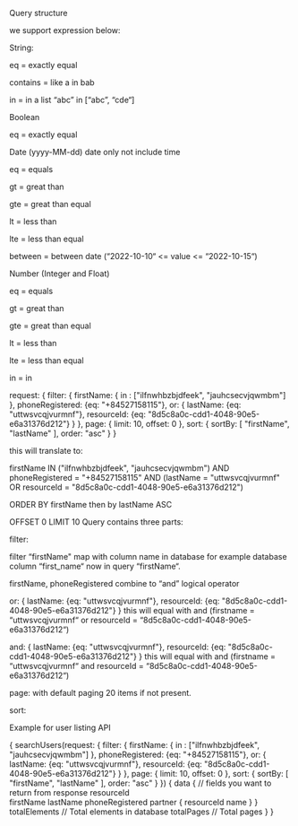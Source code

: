 Query structure

we support expression below:

String:

eq = exactly equal

contains = like a in bab

in = in a list “abc” in [“abc”, “cde“]

Boolean

eq = exactly equal

Date (yyyy-MM-dd) date only not include time

eq = equals

gt = great than

gte = great than equal

lt = less than

lte = less than equal

between = between date (“2022-10-10“ <= value <= “2022-10-15“)

Number (Integer and Float)

eq = equals

gt = great than

gte = great than equal

lt = less than

lte = less than equal

in = in


request: {
filter: {
firstName: { in : ["ilfnwhbzbjdfeek", "jauhcsecvjqwmbm"] },
phoneRegistered: {eq: "+84527158115"},
or: {
lastName: {eq: "uttwsvcqjvurmnf"},
resourceId: {eq: "8d5c8a0c-cdd1-4048-90e5-e6a31376d212"}
}
},
page: {
limit: 10,
offset: 0
},
sort: {
sortBy: [
"firstName",
"lastName"
],
order: "asc"
}
}


this will translate to:


firstName IN ("ilfnwhbzbjdfeek", "jauhcsecvjqwmbm") AND phoneRegistered = "+84527158115"
AND (lastName = "uttwsvcqjvurmnf" OR resourceId = "8d5c8a0c-cdd1-4048-90e5-e6a31376d212")

ORDER BY firstName then by lastName ASC

OFFSET 0 LIMIT 10
Query contains three parts:

filter: <optional>

filter “firstName" map with column name in database for example database column “first_name“ now in query “firstName“.

firstName, phoneRegistered combine to “and” logical operator


or: {
lastName: {eq: "uttwsvcqjvurmnf"},
resourceId: {eq: "8d5c8a0c-cdd1-4048-90e5-e6a31376d212"}
}
this will equal with and (firstname = “uttwsvcqjvurmnf“ or resourceId = “8d5c8a0c-cdd1-4048-90e5-e6a31376d212“)




and: {
lastName: {eq: "uttwsvcqjvurmnf"},
resourceId: {eq: "8d5c8a0c-cdd1-4048-90e5-e6a31376d212"}
}
this will equal with and (firstname = “uttwsvcqjvurmnf“ and resourceId = “8d5c8a0c-cdd1-4048-90e5-e6a31376d212“)

page: <optional> with default paging 20 items if not present.

sort: <optional>



Example for user listing API


{
searchUsers(request: {
filter: {
firstName: { in : ["ilfnwhbzbjdfeek", "jauhcsecvjqwmbm"] },
phoneRegistered: {eq: "+84527158115"},
or: {
lastName: {eq: "uttwsvcqjvurmnf"},
resourceId: {eq: "8d5c8a0c-cdd1-4048-90e5-e6a31376d212"}
}
},
page: {
limit: 10,
offset: 0
},
sort: {
sortBy: [
"firstName",
"lastName"
],
order: "asc"
}
}) {
data {              // fields you want to return from response
resourceId                  
firstName
lastName
phoneRegistered
partner {
resourceId
name
}
}
totalElements        // Total elements in database
totalPages           // Total pages
}
}